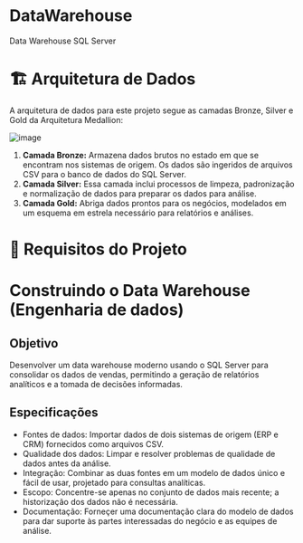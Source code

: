 # DataWarehouse
Data Warehouse SQL Server


# 🏗️ Arquitetura de Dados
A arquitetura de dados para este projeto segue as camadas Bronze, Silver e Gold da Arquitetura Medallion:

 ![image](https://github.com/user-attachments/assets/c567e307-76a2-4df0-bb69-aa2f8f9c2d23)

1. **Camada Bronze:** Armazena dados brutos no estado em que se encontram nos sistemas de origem. Os dados são ingeridos de arquivos CSV para o banco de dados do SQL Server.
2. **Camada Silver:** Essa camada inclui processos de limpeza, padronização e normalização de dados para preparar os dados para análise.
3. **Camada Gold:** Abriga dados prontos para os negócios, modelados em um esquema em estrela necessário para relatórios e análises.

# 🚀 Requisitos do Projeto
# Construindo o Data Warehouse (Engenharia de dados)
## Objetivo
Desenvolver um data warehouse moderno usando o SQL Server para consolidar os dados de vendas, permitindo a geração de relatórios analíticos e a tomada de decisões informadas.

## Especificações
* Fontes de dados: Importar dados de dois sistemas de origem (ERP e CRM) fornecidos como arquivos CSV.
* Qualidade dos dados: Limpar e resolver problemas de qualidade de dados antes da análise.
* Integração: Combinar as duas fontes em um modelo de dados único e fácil de usar, projetado para consultas analíticas.
* Escopo: Concentre-se apenas no conjunto de dados mais recente; a historização dos dados não é necessária.
* Documentação: Forneçer uma documentação clara do modelo de dados para dar suporte às partes interessadas do negócio e as equipes de análise.
